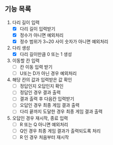 ## 기능 목록
1. 다리 길이 입력
   - [x] 다리 길이 입력받기
   - [x] 정수가 아니면 예외처리
   - [x] 정수 범위가 3~20 사이 숫자가 아니면 예외처리
2. 다리 생성
   - [x] 다리 길이만큼 0 또는 1 생성
3. 이동할 칸 입력
   - [ ] 칸 이동 입력 받기
   - [ ] U또는 D가 아닌 경우 예외처리
4. 해당 칸의 값과 입력받은 값 확인
   - [ ] 정답인지 오답인지 확인
   - [ ] 정답인 경우 결과 출력
   - [ ] 결과 출력 후 다음칸 입력받기
   - [ ] 오답인 경우 최종 게임 결과 출력
   - [ ] 다리 끝까지 도달한 경우 최종 게임 결과 출력
5. 오답인 경우 재시작, 종료 입력
   - [ ] R 또는 Q 아니면 예외처리
   - [ ] Q인 경우 최종 게임 결과가 출력되도록 처리
   - [ ] R 인 경우 처음부터 재시작